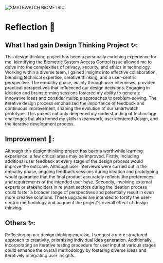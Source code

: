 ![SMATRWATCH BIOMETRIC](https://github.com/nurfarhanahhusni/Design-Thinking/assets/148424765/a94693fd-d27e-4ba7-a91f-1d81c791eb14)
# Reflection 📝
## What I had gain Design Thinking Project ✨:
This design thinking project has been a personally enriching experience for me. Identifying the Biometric System Access Control issue allowed me to delve into the complexities of privacy, security, and ethics in technology. Working within a diverse team, I gained insights into effective collaboration, blending technical expertise, creative thinking, and a user-centric perspective. The empathy phase, mainly through user interviews, provided practical perspectives that influenced our design decisions. Engaging in ideation and brainstorming sessions fostered my ability to generate innovative ideas and consider multiple approaches to problem-solving. The iterative design process emphasized the importance of feedback and continuous improvement, shaping the evolution of our smartwatch prototype. This project not only deepened my understanding of technology challenges but also honed my skills in teamwork, user-centered design, and the iterative development process.

## Improvement 💪:
Although this design thinking project has been a worthwhile learning experience, a few critical areas may be improved. Firstly, including additional user feedback at every stage of the design process would improve the outcome. Although user interviews were carried out in the empathy phase, ongoing feedback sessions during ideation and prototyping would guarantee that the final product accurately reflects the preferences and requirements of the intended user base. Secondly, involving external experts or stakeholders in relevant sectors during the ideation process could foster a broader range of perspectives and potentially result in even more creative solutions. These upgrades are intended to fortify the user-centric methodology and augment the project's overall effect of design thinking.

## Others ✨:
Reflecting on our design thinking exercise, I suggest a more structured approach to creativity, prioritizing individual idea generation. Additionally, incorporating an iterative testing procedure for user input at various stages could enhance the overall methodology by fostering diverse ideas and iteratively integrating user insights.
